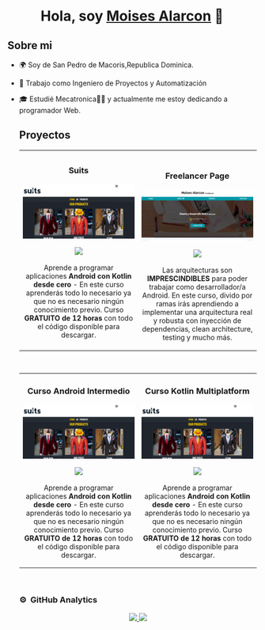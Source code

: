 <div align="center">
    <h1 align="center">Hola, soy <a href="https://scintillating-raindrop-e03630.netlify.app/">Moises Alarcon</a> 👋</h1>
    </div>
    
 <body>   
    
    
## Sobre mi
    
 - 🌍 Soy de San Pedro de Macoris,Republica Dominica.
 - 💼 Trabajo como Ingeniero de Proyectos y Automatización 
 - 🎓 Estudié Mecatronica🤖🦾 y actualmente me estoy dedicando a programador Web.
    <br>
    
    
    
    
     ## Proyectos 

    <table>
    <tr>
    <td width="50%">
    <h3 align="center">Suits</h3>
    <div align="center">
    <a href="https://github.com/abrahanalarcon/my_frontendStore" target="_blank"><img src="img/PortadaS.png" width="400" alt="Suits"></a>
    <p>
    <a href="https://my-frontedstore.netlify.app/" target="_blank">
    <img src="https://img.shields.io/badge/C%C3%93DIGO-80ffaa?style=for-the-badge&logo=github&logoColor=black"></a>
    </p>
    <p>Aprende a programar aplicaciones <strong>Android con Kotlin desde cero</strong> - En este curso aprenderás todo lo necesario ya que no es necesario ningún conocimiento previo. Curso <strong>GRATUITO de 12 horas</strong> con todo el código disponible para descargar.</p>
    </div>
                                                                                          
    </td>
    
    <td width="50%">
     <br>
    <h3 align="center">Freelancer Page</h3>
    <div align="center">                                       
    <a href="https://taupe-valkyrie-fb7011.netlify.app/" target="_blank"><img src="img/3.png" width="400" alt="Freelancer Page"></a>
    <br>
    <p>
    <a href="https://github.com/abrahanalarcon/My_freelancerPage" target="_blank">
    <img src="https://img.shields.io/badge/C%C3%93DIGO-80ffaa?style=for-the-badge&logo=github&logoColor=black">
    </a>
    
    </p>
    <p>Las arquitecturas son <strong>IMPRESCINDIBLES</strong> para poder trabajar como desarrollador/a Android. En este curso, divido por ramas irás aprendiendo a implementar una arquitectura real y robusta con inyección de dependencias, clean architecture, testing y mucho más.</p>
    </div>                                                             
    </table>                                                                                 
    </div>
    <br>
    
    <table>
    <tr>
    <td width="50%">
    <h3 align="center">Curso Android Intermedio</h3>
     <div align="center">
    <a href="https://github.com/abrahanalarcon/my_frontendStore" target="_blank"><img src="img/PortadaS.png" width="400" alt="Suits"></a>
    <p>
    <a href="https://my-frontedstore.netlify.app/" target="_blank">
    <img src="https://img.shields.io/badge/C%C3%93DIGO-80ffaa?style=for-the-badge&logo=github&logoColor=black"></a>
    </p>
    <p>Aprende a programar aplicaciones <strong>Android con Kotlin desde cero</strong> - En este curso aprenderás todo lo necesario ya que no es necesario ningún conocimiento previo. Curso <strong>GRATUITO de 12 horas</strong> con todo el código disponible para descargar.</p>
    </div>
   
                                                                                          
    </td>       
    
    <td width="50%">
    <h3 align="center">Curso Kotlin Multiplatform</h3>
     <div align="center">
    <a href="https://github.com/abrahanalarcon/my_frontendStore" target="_blank"><img src="img/PortadaS.png" width="400" alt="Suits"></a>
    <p>
    <a href="https://my-frontedstore.netlify.app/" target="_blank">
    <img src="https://img.shields.io/badge/C%C3%93DIGO-80ffaa?style=for-the-badge&logo=github&logoColor=black"></a>
    </p>
    <p>Aprende a programar aplicaciones <strong>Android con Kotlin desde cero</strong> - En este curso aprenderás todo lo necesario ya que no es necesario ningún conocimiento previo. Curso <strong>GRATUITO de 12 horas</strong> con todo el código disponible para descargar.</p>
    </div>
  
                                                                                          
    </td>  
    </table>                                                                                 
    </div>
    <br>
    
    ### ⚙️ &nbsp;GitHub Analytics
    
    <p align="center">
    <a href="https://github.com/ArisGuimera">
      <img height="180em" src="https://github-readme-stats-eight-theta.vercel.app/api?username=ArisGuimera&show_icons=true&theme=algolia&include_all_commits=true&count_private=true"/>
      <img height="180em" src="https://github-readme-stats-eight-theta.vercel.app/api/top-langs/?username=ArisGuimera&layout=compact&langs_count=8&theme=algolia"/>
    </a>
    </p>
  </body>    